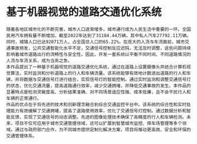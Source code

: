 # 基于机器视觉的道路交通优化系统

    随着各地区城市化的不断完善，城市人口逐渐增多，城市通行成为人民生活中重要的一环。全国民用汽车拥有量不断增加，截至2022年达到了31184.44万辆，其中私人汽车27792.11万辆。同时，城镇人口已达92071万人，占全国总人口的65.22%。在庞大的人流与车流面前，城市交通事故频发，公共交通智能化水平不足，交通信号控制反应迟钝，无法及时调整，这些问题持续影响着城市道路出行的流畅性与安全性。因此，开发一套系统以平衡不同时间、不同道路情况的人流与车流关系，成为当务之急。
    本作品提出了一种基于机器视觉的道路交通优化系统，通过在道路上设置摄像头并结合计算机视觉算法，实时监测和分析道路上的行人和车辆流量。该系统能够有效地计数进出道路的行人和车辆，并将数据与交通信号灯进行结合，实现信号灯的智能控制。通过实时监测和调整交通信号灯的状态，优化交通流量，提高道路通行效率，减少交通拥堵，并降低交通事故的发生。本作品的显著特点是检测灵敏度高、分析结果准确、对不同场景适应性强、成本低廉，且不会干扰行人和车辆的正常通行。
    作品的优点在于将先进的技术和创新理念融合到综合交通监控平台中。该系统的综合性和实时处理能力有效缓解了交通拥堵，提高了道路使用效率，优化了交通信号灯控制。通过数据分析和智能反馈，实现了交通信号的动态调整。先进的图像处理技术确保了高精度的行人和车辆检测。未来，项目不仅可应用于城市交通管理领域，还可以扩展到智慧城市监控、停车场管理等多个领域。通过与政府部门合作，为不同城市提供定制化解决方案，项目将推动更高效、安全和环保的交通管理体系。
